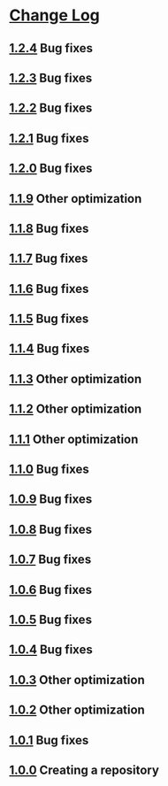 # [Change Log](https://github.com/anyks/asc/archive/release.tar.gz)

## [1.2.4](https://github.com/anyks/asc/archive/v1.2.4.tar.gz) Bug fixes

## [1.2.3](https://github.com/anyks/asc/archive/v1.2.3.tar.gz) Bug fixes

## [1.2.2](https://github.com/anyks/asc/archive/v1.2.2.tar.gz) Bug fixes

## [1.2.1](https://github.com/anyks/asc/archive/v1.2.1.tar.gz) Bug fixes

## [1.2.0](https://github.com/anyks/asc/archive/v1.2.0.tar.gz) Bug fixes

## [1.1.9](https://github.com/anyks/asc/archive/v1.1.9.tar.gz) Other optimization

## [1.1.8](https://github.com/anyks/asc/archive/v1.1.8.tar.gz) Bug fixes

## [1.1.7](https://github.com/anyks/asc/archive/v1.1.7.tar.gz) Bug fixes

## [1.1.6](https://github.com/anyks/asc/archive/v1.1.6.tar.gz) Bug fixes

## [1.1.5](https://github.com/anyks/asc/archive/v1.1.5.tar.gz) Bug fixes

## [1.1.4](https://github.com/anyks/asc/archive/v1.1.4.tar.gz) Bug fixes

## [1.1.3](https://github.com/anyks/asc/archive/v1.1.3.tar.gz) Other optimization

## [1.1.2](https://github.com/anyks/asc/archive/v1.1.2.tar.gz) Other optimization

## [1.1.1](https://github.com/anyks/asc/archive/v1.1.1.tar.gz) Other optimization

## [1.1.0](https://github.com/anyks/asc/archive/v1.1.0.tar.gz) Bug fixes

## [1.0.9](https://github.com/anyks/asc/archive/v1.0.9.tar.gz) Bug fixes

## [1.0.8](https://github.com/anyks/asc/archive/v1.0.8.tar.gz) Bug fixes

## [1.0.7](https://github.com/anyks/asc/archive/v1.0.7.tar.gz) Bug fixes

## [1.0.6](https://github.com/anyks/asc/archive/v1.0.6.tar.gz) Bug fixes

## [1.0.5](https://github.com/anyks/asc/archive/v1.0.5.tar.gz) Bug fixes

## [1.0.4](https://github.com/anyks/asc/archive/v1.0.4.tar.gz) Bug fixes

## [1.0.3](https://github.com/anyks/asc/archive/v1.0.3.tar.gz) Other optimization

## [1.0.2](https://github.com/anyks/asc/archive/v1.0.2.tar.gz) Other optimization

## [1.0.1](https://github.com/anyks/asc/archive/v1.0.1.tar.gz) Bug fixes

## [1.0.0](https://github.com/anyks/asc/archive/v1.0.0.tar.gz) Creating a repository
